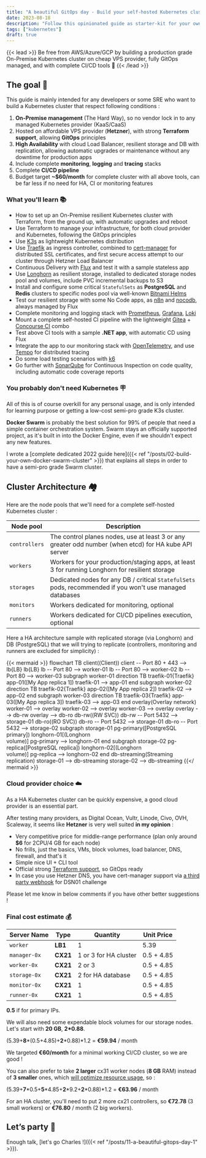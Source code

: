 ```yaml
---
title: "A beautiful GitOps day - Build your self-hosted Kubernetes cluster"
date: 2023-08-18
description: "Follow this opinionated guide as starter-kit for your own Kubernetes platform..."
tags: ["kubernetes"]
draft: true
---
```


{{< lead >}}
Be free from AWS/Azure/GCP by building a production grade On-Premise Kubernetes cluster on cheap VPS provider, fully GitOps managed, and with complete CI/CD tools 🎉
{{< /lead >}}

## The goal 🎯

This guide is mainly intended for any developers or some SRE who want to build a Kubernetes cluster that respect following conditions :

1. **On-Premise management** (The Hard Way), so no vendor lock in to any managed Kubernetes provider (KaaS/CaaS)
2. Hosted on affordable VPS provider (**Hetzner**), with strong **Terraform support**, allowing **GitOps** principles
3. **High Availability** with cloud Load Balancer, resilient storage and DB with replication, allowing automatic upgrades or maintenance without any downtime for production apps
4. Include complete **monitoring**, **logging** and **tracing** stacks
5. Complete **CI/CD pipeline**
6. Budget target **~$60/month** for complete cluster with all above tools, can be far less if no need for HA, CI or monitoring features

### What you'll learn 📚

* How to set up an On-Premise resilient Kubernetes cluster with Terraform, from the ground up, with automatic upgrades and reboot
* Use Terraform to manage your infrastructure, for both cloud provider and Kubernetes, following the GitOps principles
* Use [K3s](https://k3s.io/) as lightweight Kubernetes distribution
* Use [Traefik](https://traefik.io/) as ingress controller, combined to [cert-manager](https://cert-manager.io/) for distributed SSL certificates, and first secure access attempt to our cluster through Hetzner Load Balancer
* Continuous Delivery with [Flux](https://fluxcd.io/) and test it with a sample stateless app
* Use [Longhorn](https://longhorn.io/) as resilient storage, installed to dedicated storage nodes pool and volumes, include PVC incremental backups to S3
* Install and configure some critical `StatefulSets` as **PostgreSQL** and **Redis** clusters to specific nodes pool via well-known [Bitnami Helms](https://bitnami.com/stacks/helm)
* Test our resilient storage with some No Code apps, as [n8n](https://n8n.io/) and [nocodb](https://nocodb.com/), always managed by Flux
* Complete monitoring and logging stack with [Prometheus](https://prometheus.io/), [Grafana](https://grafana.com/), [Loki](https://grafana.com/oss/loki/)
* Mount a complete self-hosted CI pipeline with the lightweight [Gitea](https://gitea.io/) + [Concourse CI](https://concourse-ci.org/) combo
* Test above CI tools with a sample **.NET app**, with automatic CD using Flux
* Integrate the app to our monitoring stack with [OpenTelemetry](https://opentelemetry.io/), and use [Tempo](https://grafana.com/oss/tempo/) for distributed tracing
* Do some load testing scenarios with [k6](https://k6.io/)
* Go further with [SonarQube](https://www.sonarsource.com/products/sonarqube/) for Continuous Inspection on code quality, including automatic code coverage reports

### You probably don't need Kubernetes 🪧

All of this is of course overkill for any personal usage, and is only intended for learning purpose or getting a low-cost semi-pro grade K3s cluster.

**Docker Swarm** is probably the best solution for 99% of people that need a simple container orchestration system. Swarm stays an officially supported project, as it's built in into the Docker Engine, even if we shouldn't expect any new features.

I wrote a [complete dedicated 2022 guide here]({{< ref "/posts/02-build-your-own-docker-swarm-cluster" >}}) that explains all steps in order to have a semi-pro grade Swarm cluster.

## Cluster Architecture 🏘️

Here are the node pools that we'll need for a complete self-hosted Kubernetes cluster :

| Node pool     | Description                                                                                               |
| ------------- | --------------------------------------------------------------------------------------------------------- |
| `controllers` | The control planes nodes, use at least 3 or any greater odd number (when etcd) for HA kube API server     |
| `workers`     | Workers for your production/staging apps, at least 3 for running Longhorn for resilient storage           |
| `storages`    | Dedicated nodes for any DB / critical `StatefulSets` pods, recommended if you won't use managed databases |
| `monitors`    | Workers dedicated for monitoring, optional                                                                |
| `runners`     | Workers dedicated for CI/CD pipelines execution, optional                                                 |

Here a HA architecture sample with replicated storage (via Longhorn) and DB (PostgreSQL) that we will trying to replicate (controllers, monitoring and runners are excluded for simplicity) :

{{< mermaid >}}
flowchart TB
client((Client))
client -- Port 80 + 443 --> lb{LB}
lb{LB}
lb -- Port 80 --> worker-01
lb -- Port 80 --> worker-02
lb -- Port 80 --> worker-03
subgraph worker-01
  direction TB
  traefik-01{Traefik}
  app-01([My App replica 1])
  traefik-01 --> app-01
end
subgraph worker-02
  direction TB
  traefik-02{Traefik}
  app-02([My App replica 2])
  traefik-02 --> app-02
end
subgraph worker-03
  direction TB
  traefik-03{Traefik}
  app-03([My App replica 3])
  traefik-03 --> app-03
end
overlay(Overlay network)
worker-01 --> overlay
worker-02 --> overlay
worker-03 --> overlay
overlay --> db-rw
overlay --> db-ro
db-rw((RW SVC))
db-rw -- Port 5432 --> storage-01
db-ro((RO SVC))
db-ro -- Port 5432 --> storage-01
db-ro -- Port 5432 --> storage-02
subgraph storage-01
  pg-primary([PostgreSQL primary])
  longhorn-01[(Longhorn<br>volume)]
  pg-primary --> longhorn-01
end
subgraph storage-02
  pg-replica([PostgreSQL replica])
  longhorn-02[(Longhorn<br>volume)]
  pg-replica --> longhorn-02
end
db-streaming(Streaming replication)
storage-01 --> db-streaming
storage-02 --> db-streaming
{{</ mermaid >}}

### Cloud provider choice ☁️

As a HA Kubernetes cluster can be quickly expensive, a good cloud provider is an essential part.

After testing many providers, as Digital Ocean, Vultr, Linode, Civo, OVH, Scaleway, it seems like **Hetzner** is very well suited **in my opinion** :

* Very competitive price for middle-range performance (plan only around **$6** for 2CPU/4 GB for each node)
* No frills, just the basics, VMs, block volumes, load balancer, DNS, firewall, and that's it
* Simple nice UI + CLI tool
* Official strong [Terraform support](https://registry.terraform.io/providers/hetznercloud/hcloud/latest), so GitOps ready
* In case you use Hetzner DNS, you have cert-manager support via [a third party webhook](https://github.com/vadimkim/cert-manager-webhook-hetzner) for DSN01 challenge

Please let me know in below comments if you have other better suggestions !

### Final cost estimate 💰

| Server Name  | Type     | Quantity              | Unit Price |
| ------------ | -------- | --------------------- | ---------- |
| `worker`     | **LB1**  | 1                     | 5.39       |
| `manager-0x` | **CX21** | 1 or 3 for HA cluster | 0.5 + 4.85 |
| `worker-0x`  | **CX21** | 2 or 3                | 0.5 + 4.85 |
| `storage-0x` | **CX21** | 2 for HA database     | 0.5 + 4.85 |
| `monitor-0x` | **CX21** | 1                     | 0.5 + 4.85 |
| `runner-0x`  | **CX21** | 1                     | 0.5 + 4.85 |

**0.5** if for primary IPs.

We will also need some expendable block volumes for our storage nodes. Let's start with **20 GB**, **2\*0.88**.

(5.39+**8**\*(0.5+4.85)+**2**\*0.88)\*1.2 = **€59.94** / month

We targeted **€60/month** for a minimal working CI/CD cluster, so we are good !

You can also prefer to take **2 larger** cx31 worker nodes (**8 GB** RAM) instead of **3 smaller** ones, which [will optimize resource usage](https://learnk8s.io/kubernetes-node-size), so :

(5.39+**7**\*0.5+**5**\*4.85+**2**\*9.2+**2**\*0.88)\*1.2 = **€63.96** / month

For an HA cluster, you'll need to put 2 more cx21 controllers, so **€72.78** (3 small workers) or **€76.80** / month (2 big workers).

## Let’s party 🎉

Enough talk, [let's go Charles !]({{< ref "/posts/11-a-beautiful-gitops-day-1" >}}).
